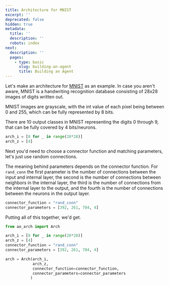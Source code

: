```yaml
---
title: Architecture for MNIST
excerpt: ''
deprecated: false
hidden: true
metadata:
  title: ''
  description: ''
  robots: index
next:
  description: ''
  pages:
    - type: basic
      slug: building-an-agent
      title: Building an Agent
---
```

Let's make an architecture for [MNIST](https://en.wikipedia.org/wiki/MNIST_database)  as an example. In case you aren't aware, MNIST is a handwriting recognition database consisting of 28x28 images of digits written out.

MNIST images are grayscale, with the int value of each pixel being between 0 and 255, which can be fully represented by 8 bits.

There are 10 output classes in MNIST representing the digits 0 through 9, that can be fully covered by 4 bits/neurons.

```python Python
arch_i = [8 for _ in range(28*28)]
arch_z = [4]
```

Next you'd need to choose a connector function and matching parameters, let's just use random connections.

The meaning behind parameters depends on the connector function. For `rand_conn` the first parameter is the number of connections between the input and internal layer, the second is the number of connections between neighbors in the internal layer, the third is the number of connections from the internal layer to the output, and the fourth is the number of connections between the neurons in the output layer.

```python Python
connector_function = "rand_conn"
connector_parameters = [392, 261, 784, 4]
```

Putting all of this together, we'd get.

```python
from ao_arch import Arch

arch_i = [8 for _ in range(28*28)]
arch_z = [4]
connector_function = "rand_conn"
connector_parameters = [392, 261, 784, 4]

arch = Arch(arch_i,
            arch_z,
            connector_function=connector_function,
            connector_parameters=connector_parameters
           )

```